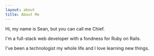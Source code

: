 ```yaml
---
layout: about
title: About Me
---
```


Hi, my name is Sean, but you can call me Chief.

I'm a full-stack web developer with a fondness for Ruby on Rails.

I've been a technologist my whole life and I love learning new things.
